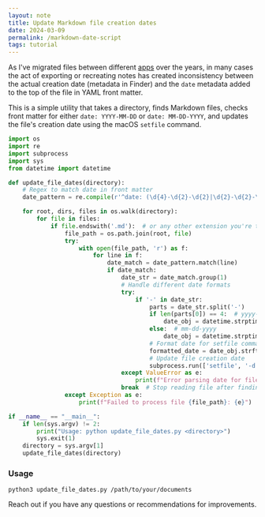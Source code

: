 ```yaml
---
layout: note
title: Update Markdown file creation dates
date: 2024-03-09
permalink: /markdown-date-script
tags: tutorial
---
```


As I've migrated files between different [apps](https://stephango.com/file-over-app) over the years, in many cases the act of exporting or recreating notes has created inconsistency between the actual creation date (metadata in Finder) and the `date` metadata added to the top of the file in YAML front matter. 

This is a simple utility that takes a directory, finds Markdown files, checks front matter for either `date: YYYY-MM-DD` or `date: MM-DD-YYYY`, and updates the file's creation date using the macOS `setfile` command.

```python
import os
import re
import subprocess
import sys
from datetime import datetime

def update_file_dates(directory):
    # Regex to match date in front matter
    date_pattern = re.compile(r'^date: (\d{4}-\d{2}-\d{2}|\d{2}-\d{2}-\d{4})')

    for root, dirs, files in os.walk(directory):
        for file in files:
            if file.endswith('.md'):  # or any other extension you're targeting
                file_path = os.path.join(root, file)
                try:
                    with open(file_path, 'r') as f:
                        for line in f:
                            date_match = date_pattern.match(line)
                            if date_match:
                                date_str = date_match.group(1)
                                # Handle different date formats
                                try:
                                    if '-' in date_str:
                                        parts = date_str.split('-')
                                        if len(parts[0]) == 4:  # yyyy-mm-dd
                                            date_obj = datetime.strptime(date_str, '%Y-%m-%d')
                                        else:  # mm-dd-yyyy
                                            date_obj = datetime.strptime(date_str, '%m-%d-%Y')
                                        # Format date for setfile command
                                        formatted_date = date_obj.strftime('%m/%d/%Y %H:%M:%S')
                                        # Update file creation date
                                        subprocess.run(['setfile', '-d', formatted_date, file_path])
                                except ValueError as e:
                                    print(f"Error parsing date for file {file_path}: {e}")
                                break  # Stop reading file after finding the date
                except Exception as e:
                    print(f"Failed to process file {file_path}: {e}")

if __name__ == "__main__":
    if len(sys.argv) != 2:
        print("Usage: python update_file_dates.py <directory>")
        sys.exit(1)
    directory = sys.argv[1]
    update_file_dates(directory)
```

### Usage

```shell
python3 update_file_dates.py /path/to/your/documents
```

Reach out if you have any questions or recommendations for improvements.